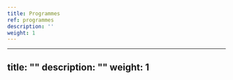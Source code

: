 ```yaml
---
title: Programmes
ref: programmes
description: ''
weight: 1
---
```

---
title: ""
description: ""
weight: 1
---